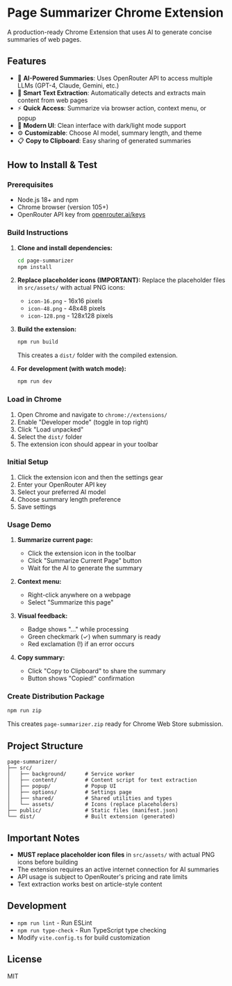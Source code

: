 # Page Summarizer Chrome Extension

A production-ready Chrome Extension that uses AI to generate concise summaries of web pages.

## Features

- 🤖 **AI-Powered Summaries**: Uses OpenRouter API to access multiple LLMs (GPT-4, Claude, Gemini, etc.)
- 📝 **Smart Text Extraction**: Automatically detects and extracts main content from web pages
- ⚡ **Quick Access**: Summarize via browser action, context menu, or popup
- 🎨 **Modern UI**: Clean interface with dark/light mode support
- ⚙️ **Customizable**: Choose AI model, summary length, and theme
- 📋 **Copy to Clipboard**: Easy sharing of generated summaries

## How to Install & Test

### Prerequisites

- Node.js 18+ and npm
- Chrome browser (version 105+)
- OpenRouter API key from [openrouter.ai/keys](https://openrouter.ai/keys)

### Build Instructions

1. **Clone and install dependencies:**

   ```bash
   cd page-summarizer
   npm install
   ```

2. **Replace placeholder icons (IMPORTANT):**
   Replace the placeholder files in `src/assets/` with actual PNG icons:

   - `icon-16.png` - 16x16 pixels
   - `icon-48.png` - 48x48 pixels
   - `icon-128.png` - 128x128 pixels

3. **Build the extension:**

   ```bash
   npm run build
   ```

   This creates a `dist/` folder with the compiled extension.

4. **For development (with watch mode):**
   ```bash
   npm run dev
   ```

### Load in Chrome

1. Open Chrome and navigate to `chrome://extensions/`
2. Enable "Developer mode" (toggle in top right)
3. Click "Load unpacked"
4. Select the `dist/` folder
5. The extension icon should appear in your toolbar

### Initial Setup

1. Click the extension icon and then the settings gear
2. Enter your OpenRouter API key
3. Select your preferred AI model
4. Choose summary length preference
5. Save settings

### Usage Demo

1. **Summarize current page:**

   - Click the extension icon in the toolbar
   - Click "Summarize Current Page" button
   - Wait for the AI to generate the summary

2. **Context menu:**

   - Right-click anywhere on a webpage
   - Select "Summarize this page"

3. **Visual feedback:**

   - Badge shows "..." while processing
   - Green checkmark (✓) when summary is ready
   - Red exclamation (!) if an error occurs

4. **Copy summary:**
   - Click "Copy to Clipboard" to share the summary
   - Button shows "Copied!" confirmation

### Create Distribution Package

```bash
npm run zip
```

This creates `page-summarizer.zip` ready for Chrome Web Store submission.

## Project Structure

```
page-summarizer/
├── src/
│   ├── background/      # Service worker
│   ├── content/         # Content script for text extraction
│   ├── popup/           # Popup UI
│   ├── options/         # Settings page
│   ├── shared/          # Shared utilities and types
│   └── assets/          # Icons (replace placeholders)
├── public/              # Static files (manifest.json)
└── dist/                # Built extension (generated)
```

## Important Notes

- **MUST replace placeholder icon files** in `src/assets/` with actual PNG icons before building
- The extension requires an active internet connection for AI summaries
- API usage is subject to OpenRouter's pricing and rate limits
- Text extraction works best on article-style content

## Development

- `npm run lint` - Run ESLint
- `npm run type-check` - Run TypeScript type checking
- Modify `vite.config.ts` for build customization

## License

MIT
